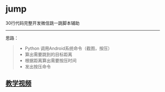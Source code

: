 # jump
30行代码完整开发微信跳一跳脚本辅助

------
思路：
> * Python 调用Android系统命令（截图，按压）
> * 算出需要跳到的目标距离
> * 根据距离算出需要按压时间
> * 发出按压命令


## [教学视频](https://in-3d4ca4495c1d11e8a0a600163e1c60dc.oss-cn-shanghai.aliyuncs.com/video/242e693f-1648dc8b1e3-0004-25a7-526-50ee8.mp4?Expires=1543674105&OSSAccessKeyId=LTAInFumgYEtNMvC&Signature=l4CGq6hp09VPThsRj%2BEEq5JB2pQ%3D)
